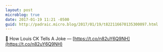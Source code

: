 ```yaml
---
layout: post
microblog: true
date: 2017-01-19 11:21 -0500
guid: http://padraic.micro.blog/2017/01/19/t822116670135300097.html
---
```

🔗 How Louis CK Tells A Joke — [https://t.co/n82uY6Q9NH](https://t.co/n82uY6Q9NH)
